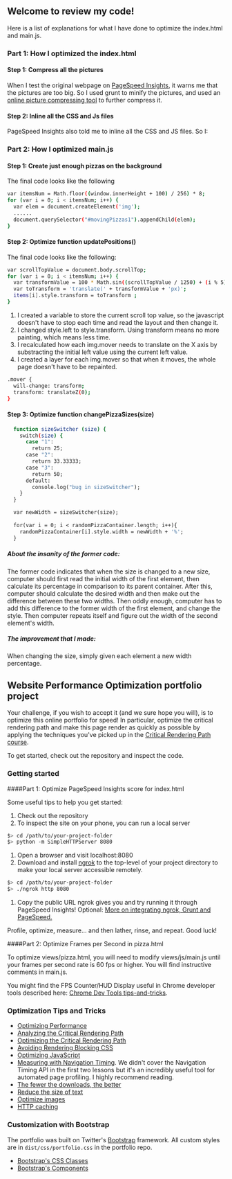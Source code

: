 ## Welcome to review my code! 

Here is a list of explanations for what I have done to optimize the index.html and main.js.

### Part 1: How I optimized the index.html 

#### Step 1: Compress all the pictures

When I test the original webpage on [PageSpeed Insights](https://developers.google.com/speed/pagespeed/insights/?hl=zh-CN), it warns me that the pictures are too big. So I used grunt to minify the pictures, and used an [online picture compressing tool](http://compressjpeg.com/zh/) to further compress it. 

#### Step 2: Inline all the CSS and Js files 

PageSpeed Insights also told me to inline all the CSS and JS files. So I: 



### Part 2: How I optimized main.js 
#### Step 1: Create just enough pizzas on the background
The final code looks like the following 

  ```bash
  var itemsNum = Math.floor((window.innerHeight + 100) / 256) * 8;
  for (var i = 0; i < itemsNum; i++) {
    var elem = document.createElement('img');
    ......
    document.querySelector("#movingPizzas1").appendChild(elem);
  }
  ```
#### Step 2: Optimize function updatePositions()

The final code looks like the following: 
  ```bash
  var scrollTopValue = document.body.scrollTop;
  for (var i = 0; i < itemsNum; i++) {
    var transformValue = 100 * Math.sin((scrollTopValue / 1250) + (i % 5)) - 100 * Math.sin(i % 5);
    var toTransform = 'translate(' + transformValue + 'px)';
    items[i].style.transform = toTransform ;
  }
  ```

1. I created a variable to store the current scroll top value, so the javascript doesn't have to stop each time and read the layout and then change it.  
1. I changed style.left to style.transform. Using transform means no more painting, which means less time. 
1. I recalculated how each img.mover needs to translate on the X axis by substracting the initial left value using the current left value. 
1. I created a layer for each img.mover so that when it moves, the whole page doesn't have to be repainted. 

  ```bash
  .mover {
    will-change: transform;
    transform: translateZ(0);
  }
  ```

#### Step 3: Optimize function changePizzaSizes(size) 

  ```bash
    function sizeSwitcher (size) {
      switch(size) {
        case "1":
          return 25;
        case "2":
          return 33.33333;
        case "3":
          return 50;
        default:
          console.log("bug in sizeSwitcher");
      }
    }

    var newWidth = sizeSwitcher(size);
    
    for(var i = 0; i < randomPizzaContainer.length; i++){
      randomPizzaContainer[i].style.width = newWidth + '%';
    }
  ```

##### About the insanity of the former code: 
The former code indicates that when the size is changed to a new size, computer should first read the initial width of the first element, then calculate its percentage in comparison to its parent container. After this, computer should calculate the desired width and then make out the difference between these two widths. Then oddly enough, computer has to add this difference to the former width of the first element, and change the style. Then computer repeats itself and figure out the width of the second element's width. 

##### The improvement that I made:
When changing the size, simply given each element a new width percentage. 




## Website Performance Optimization portfolio project

Your challenge, if you wish to accept it (and we sure hope you will), is to optimize this online portfolio for speed! In particular, optimize the critical rendering path and make this page render as quickly as possible by applying the techniques you've picked up in the [Critical Rendering Path course](https://www.udacity.com/course/ud884).

To get started, check out the repository and inspect the code.

### Getting started

####Part 1: Optimize PageSpeed Insights score for index.html

Some useful tips to help you get started:

1. Check out the repository
1. To inspect the site on your phone, you can run a local server

  ```bash
  $> cd /path/to/your-project-folder
  $> python -m SimpleHTTPServer 8080
  ```

1. Open a browser and visit localhost:8080
1. Download and install [ngrok](https://ngrok.com/) to the top-level of your project directory to make your local server accessible remotely.

  ``` bash
  $> cd /path/to/your-project-folder
  $> ./ngrok http 8080
  ```

1. Copy the public URL ngrok gives you and try running it through PageSpeed Insights! Optional: [More on integrating ngrok, Grunt and PageSpeed.](http://www.jamescryer.com/2014/06/12/grunt-pagespeed-and-ngrok-locally-testing/)

Profile, optimize, measure... and then lather, rinse, and repeat. Good luck!

####Part 2: Optimize Frames per Second in pizza.html

To optimize views/pizza.html, you will need to modify views/js/main.js until your frames per second rate is 60 fps or higher. You will find instructive comments in main.js. 

You might find the FPS Counter/HUD Display useful in Chrome developer tools described here: [Chrome Dev Tools tips-and-tricks](https://developer.chrome.com/devtools/docs/tips-and-tricks).

### Optimization Tips and Tricks
* [Optimizing Performance](https://developers.google.com/web/fundamentals/performance/ "web performance")
* [Analyzing the Critical Rendering Path](https://developers.google.com/web/fundamentals/performance/critical-rendering-path/analyzing-crp.html "analyzing crp")
* [Optimizing the Critical Rendering Path](https://developers.google.com/web/fundamentals/performance/critical-rendering-path/optimizing-critical-rendering-path.html "optimize the crp!")
* [Avoiding Rendering Blocking CSS](https://developers.google.com/web/fundamentals/performance/critical-rendering-path/render-blocking-css.html "render blocking css")
* [Optimizing JavaScript](https://developers.google.com/web/fundamentals/performance/critical-rendering-path/adding-interactivity-with-javascript.html "javascript")
* [Measuring with Navigation Timing](https://developers.google.com/web/fundamentals/performance/critical-rendering-path/measure-crp.html "nav timing api"). We didn't cover the Navigation Timing API in the first two lessons but it's an incredibly useful tool for automated page profiling. I highly recommend reading.
* <a href="https://developers.google.com/web/fundamentals/performance/optimizing-content-efficiency/eliminate-downloads.html">The fewer the downloads, the better</a>
* <a href="https://developers.google.com/web/fundamentals/performance/optimizing-content-efficiency/optimize-encoding-and-transfer.html">Reduce the size of text</a>
* <a href="https://developers.google.com/web/fundamentals/performance/optimizing-content-efficiency/image-optimization.html">Optimize images</a>
* <a href="https://developers.google.com/web/fundamentals/performance/optimizing-content-efficiency/http-caching.html">HTTP caching</a>

### Customization with Bootstrap
The portfolio was built on Twitter's <a href="http://getbootstrap.com/">Bootstrap</a> framework. All custom styles are in `dist/css/portfolio.css` in the portfolio repo.

* <a href="http://getbootstrap.com/css/">Bootstrap's CSS Classes</a>
* <a href="http://getbootstrap.com/components/">Bootstrap's Components</a>

